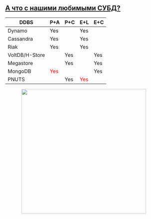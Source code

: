 ## [А что с нашими любимыми СУБД?](https://en.wikipedia.org/wiki/PACELC_theorem#Database_PACELC_ratings)

<table>
<thead><tr>
<th>DDBS</th>
<th>P+A</th>
<th>P+C</th>
<th>E+L</th>
<th>E+C</th>
</tr></thead>
<tbody><tr>
<td>Dynamo</td>
<td>Yes</td>
<td></td>
<td>Yes</td>
<td></td>
</tr>
<tr>
<td>Cassandra</td>
<td>Yes</td>
<td></td>
<td>Yes</td>
<td></td>
</tr>
<tr>
<td>Riak</td>
<td>Yes</td>
<td></td>
<td>Yes</td>
<td></td>
</tr>
<tr>
<td>VoltDB/H-Store</td>
<td></td>
<td>Yes</td>
<td></td>
<td>Yes</td>
</tr>
<tr>
<td>Megastore</td>
<td></td>
<td>Yes</td>
<td></td>
<td>Yes</td>
</tr>
<tr>
<td>MongoDB</td>
<td style="color: red;">Yes</td>
<td></td>
<td></td>
<td>Yes</td>
</tr>
<tr>
<td>PNUTS</td>
<td></td>
<td>Yes</td>
<td style="color: red;">Yes</td>
<td></td>
</tr>
</tbody></table>

<img src="images/truth-of-cap-theorem-pacelc.jpg" height="400px" style="display: block; margin: 0 auto;"/>

<!--
* The default versions of Dynamo, Cassandra, and Riak are PA/EL systems: if a partition occurs, they give up consistency for availability, and under normal operation they give up consistency for lower latency.
* Fully ACID systems such as VoltDB/H-Store and Megastore are PC/EC: they refuse to give up consistency, and will pay the availability and latency costs to achieve it. BigTable and related systems such as HBase are also PC/EC.    MongoDB can be classified as a PA/EC system. In the baseline case, the system guarantees reads and writes to be consistent.
* PNUTS is a PC/EL system.
-->
